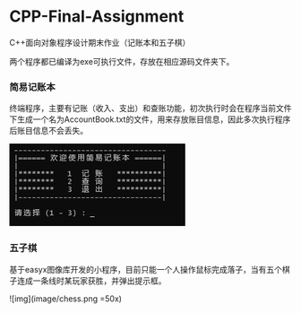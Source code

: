 # CPP-Final-Assignment
C++面向对象程序设计期末作业（记账本和五子棋）

两个程序都已编译为exe可执行文件，存放在相应源码文件夹下。

### 简易记账本
终端程序，主要有记账（收入、支出）和查账功能，初次执行时会在程序当前文件下生成一个名为AccountBook.txt的文件，用来存放账目信息，因此多次执行程序后账目信息不会丢失。

![img](image/menu.png)

### 五子棋
基于easyx图像库开发的小程序，目前只能一个人操作鼠标完成落子，当有五个棋子连成一条线时某玩家获胜，并弹出提示框。

![img](image/chess.png =50x)
